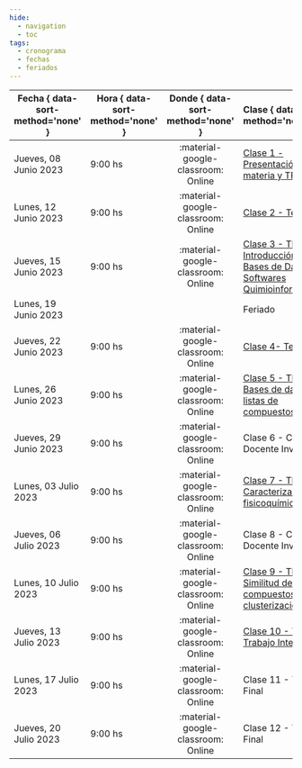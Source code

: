 ```yaml
---
hide: 
  - navigation
  - toc
tags:
  - cronograma
  - fechas
  - feriados
---
```



| Fecha  { data-sort-method='none' }     | Hora  { data-sort-method='none' }   | Donde  { data-sort-method='none' }                                 | Clase  { data-sort-method='none' }      | Docente { data-sort-method='none' } | 
| ----------- | -------- | :-------------------------------------: | :-----------  | :------ |
| Jueves, 08 Junio 2023 | 9:00 hs |	:material-google-classroom: Online | [Clase 1 - Presentación de la materia y TP0](/quimioinformatica/practicos/TP00/) | F. Agüero/J. Glavina |
| Lunes, 12 Junio 2023 | 9:00 hs |	:material-google-classroom: Online | [Clase 2 - Teórica 1](/quimioinfomatica/teoricas/1-Teorica-Uno/) | F. Agüero |
| Jueves, 15 Junio 2023 | 9:00 hs |	:material-google-classroom: Online | [Clase 3 - TP1. Introducción a Bases de Datos y Softwares Quimioinformáticos](/quimioinfomatica/teoricas/2-Teorica-Dos/) | M. Didier Garnham |
| Lunes, 19 Junio 2023 |  |  | Feriado |  |
| Jueves, 22 Junio 2023 | 9:00 hs |	:material-google-classroom: Online | [Clase 4- Teórica 2](/quimioinfomatica/teoricas/2-Teorica-Dos/) | F. Agüero |
| Lunes, 26 Junio 2023 | 9:00 hs |	:material-google-classroom: Online | [Clase 5 - TP2. Bases de datos y listas de compuestos](/quimioinfomatica/practicos/TP02/) | M. Didier Garnham |
| Jueves, 29 Junio 2023 | 9:00 hs |	:material-google-classroom: Online | Clase 6 - Charla Docente Invitado | |
| Lunes, 03 Julio 2023 | 9:00 hs |	:material-google-classroom: Online | [Clase 7 - TP3. Caracterización fisicoquímica](/quimioinfomatica/practicos/TP03/) | M. Didier Garnham |
| Jueves, 06 Julio 2023 | 9:00 hs |	:material-google-classroom: Online | Clase 8 - Charla Docente Invitado | |
| Lunes, 10 Julio 2023 | 9:00 hs |	:material-google-classroom: Online | [Clase 9 - TP4. Similitud de compuestos y clusterización](/quimioinfomatica/practicos/TP04/) | M. Didier Garnham |
| Jueves, 13 Julio 2023 | 9:00 hs |	:material-google-classroom: Online | [Clase 10 - TP5. Trabajo Integrados](/quimioinfomatica/practicos/TP05/) | |
| Lunes, 17 Julio 2023 | 9:00 hs |	:material-google-classroom: Online | Clase 11 - Trabajo Final | F. Agüero |
| Jueves, 20 Julio 2023 | 9:00 hs |	:material-google-classroom: Online | Clase 12 - Trabajo Final | F. Agüero |
